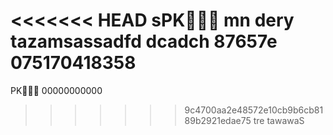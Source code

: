 <<<<<<< HEAD
sPK
mn dery tazamsassadfd
dcadch
87657e
\
075170418358
=======
PK
00000000000
>>>>>>> 9c4700aa2e48572e10cb9b6cb8189b2921edae75
tre
 tawawaS